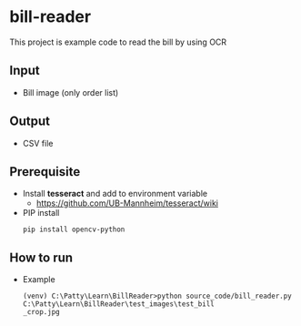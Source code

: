 # bill-reader
This project is example code to read the bill by using OCR 

## Input
- Bill image (only order list)

## Output
- CSV file

## Prerequisite
- Install **tesseract** and add to environment variable
	- https://github.com/UB-Mannheim/tesseract/wiki
- PIP install
	```
	pip install opencv-python
	```
	
## How to run
- Example
	```
	(venv) C:\Patty\Learn\BillReader>python source_code/bill_reader.py C:\Patty\Learn\BillReader\test_images\test_bill
	_crop.jpg
	```